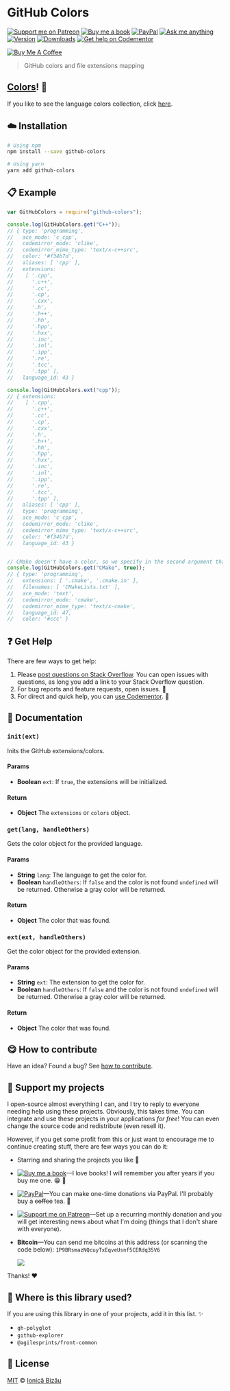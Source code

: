 <!-- Please do not edit this file. Edit the `blah` field in the `package.json` instead. If in doubt, open an issue. -->


















# GitHub Colors

 [![Support me on Patreon][badge_patreon]][patreon] [![Buy me a book][badge_amazon]][amazon] [![PayPal][badge_paypal_donate]][paypal-donations] [![Ask me anything](https://img.shields.io/badge/ask%20me-anything-1abc9c.svg)](https://github.com/IonicaBizau/ama) [![Version](https://img.shields.io/npm/v/github-colors.svg)](https://www.npmjs.com/package/github-colors) [![Downloads](https://img.shields.io/npm/dt/github-colors.svg)](https://www.npmjs.com/package/github-colors) [![Get help on Codementor](https://cdn.codementor.io/badges/get_help_github.svg)](https://www.codementor.io/johnnyb?utm_source=github&utm_medium=button&utm_term=johnnyb&utm_campaign=github)

<a href="https://www.buymeacoffee.com/H96WwChMy" target="_blank"><img src="https://www.buymeacoffee.com/assets/img/custom_images/yellow_img.png" alt="Buy Me A Coffee"></a>







> GitHub colors and file extensions mapping






## [Colors](/colors.md)! :art:


If you like to see the language colors collection, click [here](/colors.md).













## :cloud: Installation

```sh
# Using npm
npm install --save github-colors

# Using yarn
yarn add github-colors
```













## :clipboard: Example



```js
var GitHubColors = require("github-colors");

console.log(GitHubColors.get("C++"));
// { type: 'programming',
//   ace_mode: 'c_cpp',
//   codemirror_mode: 'clike',
//   codemirror_mime_type: 'text/x-c++src',
//   color: '#f34b7d',
//   aliases: [ 'cpp' ],
//   extensions:
//    [ '.cpp',
//      '.c++',
//      '.cc',
//      '.cp',
//      '.cxx',
//      '.h',
//      '.h++',
//      '.hh',
//      '.hpp',
//      '.hxx',
//      '.inc',
//      '.inl',
//      '.ipp',
//      '.re',
//      '.tcc',
//      '.tpp' ],
//   language_id: 43 }

console.log(GitHubColors.ext("cpp"));
// { extensions:
//    [ '.cpp',
//      '.c++',
//      '.cc',
//      '.cp',
//      '.cxx',
//      '.h',
//      '.h++',
//      '.hh',
//      '.hpp',
//      '.hxx',
//      '.inc',
//      '.inl',
//      '.ipp',
//      '.re',
//      '.tcc',
//      '.tpp' ],
//   aliases: [ 'cpp' ],
//   type: 'programming',
//   ace_mode: 'c_cpp',
//   codemirror_mode: 'clike',
//   codemirror_mime_type: 'text/x-c++src',
//   color: '#f34b7d',
//   language_id: 43 }


// CMake doesn't have a color, so we specify in the second argument that we need to have the default color.
console.log(GitHubColors.get("CMake", true));
// { type: 'programming',
//   extensions: [ '.cmake', '.cmake.in' ],
//   filenames: [ 'CMakeLists.txt' ],
//   ace_mode: 'text',
//   codemirror_mode: 'cmake',
//   codemirror_mime_type: 'text/x-cmake',
//   language_id: 47,
//   color: '#ccc' }
```











## :question: Get Help

There are few ways to get help:



 1. Please [post questions on Stack Overflow](https://stackoverflow.com/questions/ask). You can open issues with questions, as long you add a link to your Stack Overflow question.
 2. For bug reports and feature requests, open issues. :bug:
 3. For direct and quick help, you can [use Codementor](https://www.codementor.io/johnnyb). :rocket:





## :memo: Documentation


### `init(ext)`
Inits the GitHub extensions/colors.

#### Params

- **Boolean** `ext`: If `true`, the extensions will be initialized.

#### Return
- **Object** The `extensions` or `colors` object.

### `get(lang, handleOthers)`
Gets the color object for the provided language.

#### Params

- **String** `lang`: The language to get the color for.
- **Boolean** `handleOthers`: If `false` and the color is not found `undefined` will be returned. Otherwise a gray color will be returned.

#### Return
- **Object** The color that was found.

### `ext(ext, handleOthers)`
Get the color object for the provided extension.

#### Params

- **String** `ext`: The extension to get the color for.
- **Boolean** `handleOthers`: If `false` and the color is not found `undefined` will be returned. Otherwise a gray color will be returned.

#### Return
- **Object** The color that was found.














## :yum: How to contribute
Have an idea? Found a bug? See [how to contribute][contributing].


## :sparkling_heart: Support my projects
I open-source almost everything I can, and I try to reply to everyone needing help using these projects. Obviously,
this takes time. You can integrate and use these projects in your applications *for free*! You can even change the source code and redistribute (even resell it).

However, if you get some profit from this or just want to encourage me to continue creating stuff, there are few ways you can do it:


 - Starring and sharing the projects you like :rocket:
 - [![Buy me a book][badge_amazon]][amazon]—I love books! I will remember you after years if you buy me one. :grin: :book:
 - [![PayPal][badge_paypal]][paypal-donations]—You can make one-time donations via PayPal. I'll probably buy a ~~coffee~~ tea. :tea:
 - [![Support me on Patreon][badge_patreon]][patreon]—Set up a recurring monthly donation and you will get interesting news about what I'm doing (things that I don't share with everyone).
 - **Bitcoin**—You can send me bitcoins at this address (or scanning the code below): `1P9BRsmazNQcuyTxEqveUsnf5CERdq35V6`

    ![](https://i.imgur.com/z6OQI95.png)


Thanks! :heart:
















## :dizzy: Where is this library used?
If you are using this library in one of your projects, add it in this list. :sparkles:

 - `gh-polyglot`
 - `github-explorer`
 - `@agilesprints/front-common`











## :scroll: License

[MIT][license] © [Ionică Bizău][website]






[license]: /LICENSE
[website]: https://ionicabizau.net
[contributing]: /CONTRIBUTING.md
[docs]: /DOCUMENTATION.md
[badge_patreon]: https://ionicabizau.github.io/badges/patreon.svg
[badge_amazon]: https://ionicabizau.github.io/badges/amazon.svg
[badge_paypal]: https://ionicabizau.github.io/badges/paypal.svg
[badge_paypal_donate]: https://ionicabizau.github.io/badges/paypal_donate.svg
[patreon]: https://www.patreon.com/ionicabizau
[amazon]: http://amzn.eu/hRo9sIZ
[paypal-donations]: https://www.paypal.com/cgi-bin/webscr?cmd=_s-xclick&hosted_button_id=RVXDDLKKLQRJW
